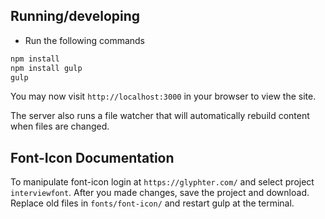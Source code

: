 ## Running/developing

* Run the following commands

```bash
npm install
npm install gulp
gulp
```

You may now visit `http://localhost:3000` in your browser to view the site.

The server also runs a file watcher that will automatically rebuild content when files are changed.

## Font-Icon Documentation
To manipulate font-icon login at `https://glyphter.com/` and select project `interviewfont`. 
After you made changes, save the project and download. 
Replace old files in `fonts/font-icon/` and restart gulp at the terminal.